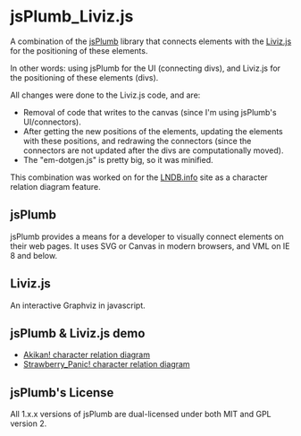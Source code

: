 jsPlumb_Liviz.js
================

A combination of the [jsPlumb](https://github.com/sporritt/jsplumb) library that connects elements with the [Liviz.js](https://github.com/gyuque/livizjs) for the positioning of these elements.

In other words: using jsPlumb for the UI (connecting divs), and Liviz.js for the positioning of these elements (divs).

All changes were done to the Liviz.js code, and are:
- Removal of code that writes to the canvas (since I'm using jsPlumb's UI/connectors).
- After getting the new positions of the elements, updating the elements with these positions, and redrawing the connectors (since the connectors are not updated after the divs are computationally moved).
- The "em-dotgen.js" is pretty big, so it was minified.

This combination was worked on for the [LNDB.info](http://lndb.info/) site as a character relation diagram feature.

## jsPlumb
jsPlumb provides a means for a developer to visually connect elements on their web pages. It uses SVG or 
Canvas in modern browsers, and VML on IE 8 and below.

## Liviz.js
An interactive Graphviz in javascript.

## jsPlumb & Liviz.js demo
- [Akikan! character relation diagram](http://lndb.info/light_novel/diagram/Akikan!)
- [Strawberry_Panic! character relation diagram](http://lndb.info/light_novel/diagram/Strawberry_Panic!)

## jsPlumb's License
All 1.x.x versions of jsPlumb are dual-licensed under both MIT and GPL version 2.
